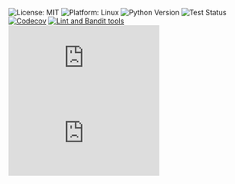 
![License: MIT](https://img.shields.io/badge/License-MIT-green.svg)
![Platform: Linux](https://img.shields.io/badge/Platform-Linux-green.svg)
![Python Version](https://img.shields.io/badge/Python-3.13-green.svg)
![Test Status](https://github.com/WolfByteCollective/SE/actions/workflows/python-app.yml/badge.svg)
[![Codecov](https://codecov.io/gh/WolfByteCollective/SE/branch/main/graph/badge.svg?token=ZVK61GVXZP)](https://codecov.io/gh/WolfByteCollective/SE)
[![Lint and Bandit tools](https://github.com/WolfByteCollective/SE/actions/workflows/analytics-tool.yml/badge.svg)](https://github.com/WolfByteCollective/SE/actions/workflows/analytics-tool.yml)
![Pylint Status](https://github.com/WolfByteCollective/SE/docs/badge-pylint.txt)
![Bandit Status](https://github.com/WolfByteCollective/SE/docs/badge-bandit.txt)